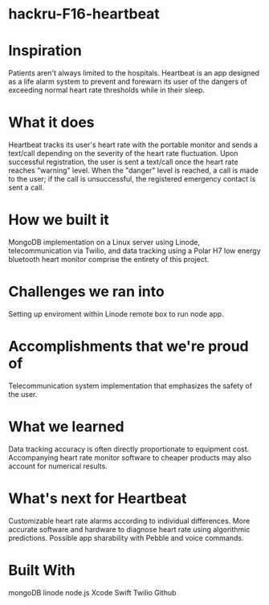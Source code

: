 # hackru-F16-heartbeat

# Inspiration
Patients aren't always limited to the hospitals. Heartbeat is an app designed as a life alarm system to prevent and forewarn its user of the dangers of exceeding normal heart rate thresholds while in their sleep. 

# What it does
Heartbeat tracks its user's heart rate with the portable monitor and sends a text/call depending on the severity of the heart rate fluctuation. Upon successful registration, the user is sent a text/call once the heart rate reaches "warning" level. When the "danger" level is reached, a call is made to the user; if the call is unsuccessful, the registered emergency contact is sent a call.

# How we built it
MongoDB implementation on a Linux server using Linode, telecommunication via Twilio, and data tracking using a Polar H7 low energy bluetooth heart monitor comprise the entirety of this project.

# Challenges we ran into
Setting up enviroment within Linode remote box to run node app. 

# Accomplishments that we're proud of
Telecommunication system implementation that emphasizes the safety of the user.

# What we learned
Data tracking accuracy is often directly proportionate to equipment cost. Accompanying heart rate monitor software to cheaper products may also account for numerical results.

# What's next for Heartbeat
Customizable heart rate alarms according to individual differences. More accurate software and hardware to diagnose heart rate using algorithmic predictions. Possible app sharability with Pebble and voice commands.

# Built With
mongoDB
linode
node.js
Xcode
Swift
Twilio
Github
